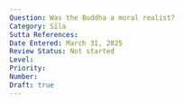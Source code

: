 ```yaml
---
Question: Was the Buddha a moral realist?
Category: Sīla
Sutta References:
Date Entered: March 31, 2025
Review Status: Not started
Level: 
Priority: 
Number: 
Draft: true
---
```

